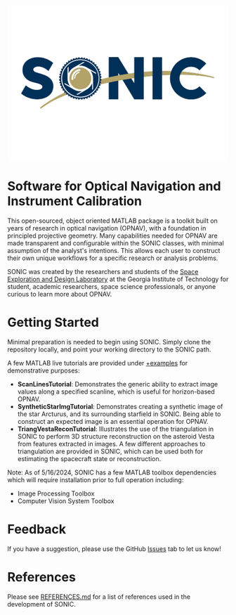 ![SONIC](https://github.com/opnavlab/sonic/blob/main/logos/sonic_banner.png)
# **S**oftware for **O**ptical **N**avigation and **I**nstrument **C**alibration
This open-sourced, object oriented MATLAB package is a toolkit built on years of research in
optical navigation (OPNAV), with a foundation in principled projective geometry. Many 
capabilities needed for OPNAV are made transparent and configurable within the SONIC classes, 
with minimal assumption of the analyst's intentions. This allows each user to construct their own 
unique workflows for a specific research or analysis problems. 

SONIC was created by the researchers and students of the [Space Exploration and Design 
Laboratory](https://seal.ae.gatech.edu/) at the Georgia Institute of Technology for student, 
academic researchers, space science professionals, or anyone curious to learn more about OPNAV.

# Getting Started
Minimal preparation is needed to begin using SONIC. Simply clone the repository locally,
and point your working directory to the SONIC path. 

A few MATLAB live tutorials are provided under [+examples](https://github.com/opnavlab/sonic/tree/main/%2Bexamples)
for demonstrative purposes:
- **ScanLinesTutorial**: Demonstrates the generic ability to extract image values along a specified scanline, which is useful for horizon-based OPNAV.
- **SyntheticStarImgTutorial**: Demonstrates creating a synthetic image of the star Arcturus, and its surrounding starfield in SONIC. Being able to construct an expected image is an essential operation for OPNAV.
- **TriangVestaReconTutorial**: Illustrates the use of the triangulation in SONIC to perform 3D structure reconstruction on the asteroid Vesta from features extracted in images. A few different approaches to triangulation are provided in SONIC, which can be used both for estimating the spacecraft state or reconstruction.

Note: As of 5/16/2024, SONIC has a few MATLAB toolbox dependencies which will
require installation prior to full operation including:
- Image Processing Toolbox
- Computer Vision System Toolbox

# Feedback
If you have a suggestion, please use the GitHub [Issues](https://github.com/opnavlab/sonic/issues) tab to let us know!

# References
Please see [REFERENCES.md](https://github.com/opnavlab/sonic/blob/main/REFERENCES.md) for a list of references used in the development of SONIC.
